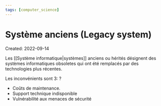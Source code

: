 ```yaml
---
tags: [computer_science] 
---
```

# Système anciens (Legacy system)
Created: 2022-09-14

Les [[Système informatique|systèmes]] anciens ou hérités désignent des systèmes informatiques obsoletes qui ont été remplacés par des technologies plus récentes.

Les inconvénients sont 3:
?
- Coûts de maintenance.
- Support technique indisponible
- Vulnérabilité aux menaces de sécurité
<!--SR:!2023-08-01,205,270-->